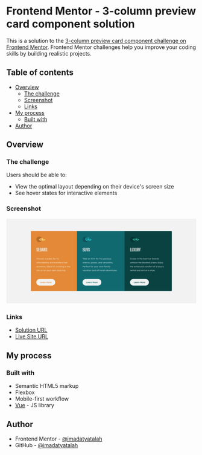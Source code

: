 # Frontend Mentor - 3-column preview card component solution

This is a solution to the [3-column preview card component challenge on Frontend Mentor](https://www.frontendmentor.io/challenges/3column-preview-card-component-pH92eAR2-). Frontend Mentor challenges help you improve your coding skills by building realistic projects.

## Table of contents

- [Overview](#overview)
  - [The challenge](#the-challenge)
  - [Screenshot](#screenshot)
  - [Links](#links)
- [My process](#my-process)
  - [Built with](#built-with)
- [Author](#author)

## Overview

### The challenge

Users should be able to:

- View the optimal layout depending on their device's screen size
- See hover states for interactive elements

### Screenshot

![Screenshot for the 3-column preview card component coding challenge](./screenshot.png)

### Links

- [Solution URL](https://www.frontendmentor.io/solutions/built-using-vuejs-XzAQIqzP9)
- [Live Site URL](https://3-column-preview-card-component-main-swart.vercel.app/)

## My process

### Built with

- Semantic HTML5 markup
- Flexbox
- Mobile-first workflow
- [Vue](https://vuejs.org/) - JS library

## Author

<!-- - Website - [Add your name here](https://www.your-site.com) -->

- Frontend Mentor - [@imadatyatalah](https://www.frontendmentor.io/profile/imadatyatalah)
- GitHub - [@imadatyatalah](https://github.com/imadatyatalah)
